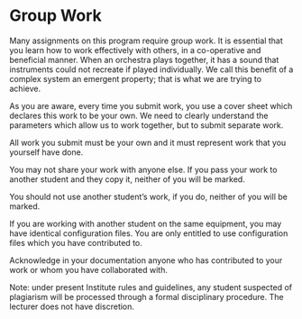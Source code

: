 # Group Work

Many assignments on this program require group work. It is essential that you learn how to work effectively with others, in a co-operative and beneficial manner. When an orchestra plays together, it has a sound that instruments could not recreate if played individually. We call this benefit of a complex system an emergent property; that is what we are trying to achieve.

As you are aware, every time you submit work, you use a cover sheet which declares this work to be your own. We need to clearly understand the parameters which allow us to work together, but to submit separate work.

All work you submit must be your own and it must represent work that you yourself have done.

You may not share your work with anyone else. If you pass your work to another student and they copy it, neither of you will be marked.

You should not use another student’s work, if you do, neither of you will be marked.

If you are working with another student on the same equipment, you may have identical configuration files. You are only entitled to use configuration files which you have contributed to.

Acknowledge in your documentation anyone who has contributed to your work or whom you have collaborated with.

Note: under present Institute rules and guidelines, any student suspected of plagiarism will be processed through a formal disciplinary procedure. The lecturer does not have discretion.
